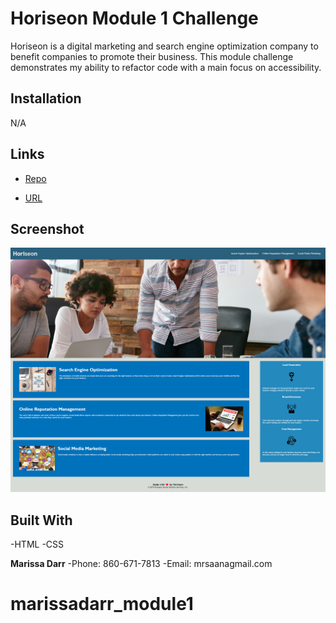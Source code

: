 # Horiseon Module 1 Challenge

Horiseon is a digital marketing and search engine optimization company to benefit companies to promote their business. 
This module challenge demonstrates my ability to refactor code with a main focus on accessibility. 

## Installation
N/A

## Links 
- [Repo](https://github.com/marissa-a-darr/marissadarr_module1)

- [URL](https://marissa-a-darr.github.io/marissadarr_module1/)

## Screenshot 

![Horieson](./Develop/assets/images/screenshotofpage.png)

## Built With
-HTML
-CSS

**Marissa Darr**
-Phone: 860-671-7813
-Email: mrsaanagmail.com

# marissadarr_module1
